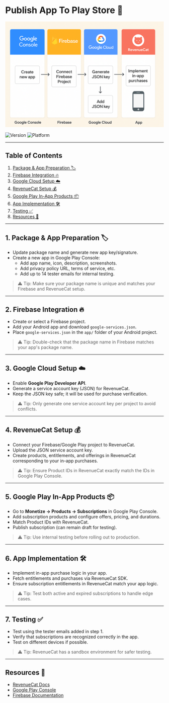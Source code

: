 # Publish App To Play Store 🚀

![In-App Purchase Flowchart](ChatGPT%20Image%20Sep%209%2C%202025%2C%2011_14_42%20AM.png)

![Version](https://img.shields.io/badge/version-1.0-blue)
![Platform](https://img.shields.io/badge/platform-Android-green)

---

## Table of Contents
1. [Package & App Preparation 🏷️](#1-package--app-preparation-🏷️)
2. [Firebase Integration 🔥](#2-firebase-integration-🔥)
3. [Google Cloud Setup ☁️](#3-google-cloud-setup-☁️)
4. [RevenueCat Setup 💰](#4-revenuecat-setup-💰)
5. [Google Play In-App Products 📦](#5-google-play-in-app-products-📦)
6. [App Implementation 🛠️](#6-app-implementation-🛠️)
7. [Testing ✅](#7-testing-✅)
8. [Resources 🔗](#resources-🔗)

---

## 1. Package & App Preparation 🏷️
- Update package name and generate new app key/signature.
- Create a new app in Google Play Console:
  - Add app name, icon, description, screenshots.
  - Add privacy policy URL, terms of service, etc.
  - Add up to 14 tester emails for internal testing.

> ⚠️ Tip: Make sure your package name is unique and matches your Firebase and RevenueCat setup.

---

## 2. Firebase Integration 🔥
- Create or select a Firebase project.
- Add your Android app and download `google-services.json`.
- Place `google-services.json` in the `app/` folder of your Android project.

> ⚠️ Tip: Double-check that the package name in Firebase matches your app's package name.

---

## 3. Google Cloud Setup ☁️
- Enable **Google Play Developer API**.
- Generate a service account key (JSON) for RevenueCat.
- Keep the JSON key safe; it will be used for purchase verification.

> ⚠️ Tip: Only generate one service account key per project to avoid conflicts.

---

## 4. RevenueCat Setup 💰
- Connect your Firebase/Google Play project to RevenueCat.
- Upload the JSON service account key.
- Create products, entitlements, and offerings in RevenueCat corresponding to your in-app purchases.

> ⚠️ Tip: Ensure Product IDs in RevenueCat exactly match the IDs in Google Play Console.

---

## 5. Google Play In-App Products 📦
- Go to **Monetize → Products → Subscriptions** in Google Play Console.
- Add subscription products and configure offers, pricing, and durations.
- Match Product IDs with RevenueCat.
- Publish subscription (can remain draft for testing).

> ⚠️ Tip: Use internal testing before rolling out to production.

---

## 6. App Implementation 🛠️
- Implement in-app purchase logic in your app.
- Fetch entitlements and purchases via RevenueCat SDK.
- Ensure subscription entitlements in RevenueCat match your app logic.

> ⚠️ Tip: Test both active and expired subscriptions to handle edge cases.

---

## 7. Testing ✅
- Test using the tester emails added in step 1.
- Verify that subscriptions are recognized correctly in the app.
- Test on different devices if possible.

> ⚠️ Tip: RevenueCat has a sandbox environment for safer testing.

---

## Resources 🔗
- [RevenueCat Docs](https://www.revenuecat.com/docs)
- [Google Play Console](https://play.google.com/console)
- [Firebase Documentation](https://firebase.google.com/docs)
